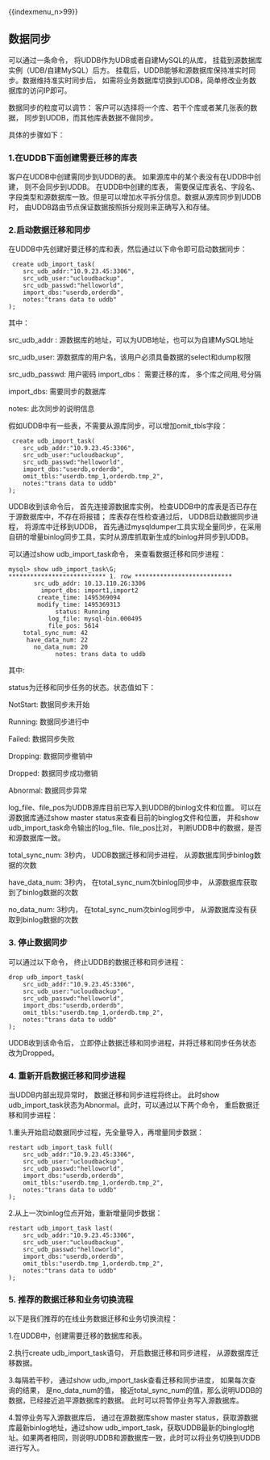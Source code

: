 {{indexmenu_n>99}}

## 数据同步

可以通过一条命令， 将UDDB作为UDB或者自建MySQL的从库， 挂载到源数据库实例（UDB/自建MySQL）后方。
挂载后，UDDB能够和源数据库保持准实时同步。数据维持准实时同步后，
如需将业务数据库切换到UDDB，简单修改业务数据库的访问IP即可。

数据同步的粒度可以调节： 客户可以选择将一个库、若干个库或者某几张表的数据， 同步到UDDB，而其他库表数据不做同步。

具体的步骤如下：

### 1.在UDDB下面创建需要迁移的库表 
客户在UDDB中创建需同步到UDDB的表。 如果源库中的某个表没有在UDDB中创建，
则不会同步到UDDB。 在UDDB中创建的库表，
需要保证库表名、字段名、字段类型和源数据库一致。但是可以增加水平拆分信息。数据从源库同步到UDDB时，
由UDDB路由节点保证数据按照拆分规则来正确写入和存储。

### 2.启动数据迁移和同步 
在UDDB中先创建好要迁移的库和表，然后通过以下命令即可启动数据同步：
```
 create udb_import_task(
    src_udb_addr:"10.9.23.45:3306", 
    src_udb_user:"ucloudbackup", 
    src_udb_passwd:"helloworld", 
    import_dbs:"userdb,orderdb", 
    notes:"trans data to uddb" 
);
```
其中：

src_udb_addr :	源数据库的地址，可以为UDB地址，也可以为自建MySQL地址

src_udb_user: 源数据库的用户名，该用户必须具备数据的select和dump权限

src_udb_passwd: 用户密码 import_dbs： 需要迁移的库， 多个库之间用,号分隔

import_dbs: 需要同步的数据库

notes: 此次同步的说明信息

假如UDDB中有一些表，不需要从源库同步，可以增加omit_tbls字段：
```
 create udb_import_task(
    src_udb_addr:"10.9.23.45:3306", 
    src_udb_user:"ucloudbackup", 
    src_udb_passwd:"helloworld", 
    import_dbs:"userdb,orderdb", 
    omit_tbls:"userdb.tmp_1,orderdb.tmp_2", 
    notes:"trans data to uddb" 
);
```
UDDB收到该命令后， 首先连接源数据库实例， 检查UDDB中的库表是否已存在于源数据库中，不存在将报错； 库表存在性检查通过后， UDDB启动数据同步进程， 将源库中迁移到UDDB， 首先通过mysqldumper工具实现全量同步，在采用自研的增量binlog同步工具，实时从源库抓取新生成的binlog并同步到UDDB。

可以通过show udb_import_task命令， 来查看数据迁移和同步进程：
```
mysql> show udb_import_task\G;
*************************** 1. row ***************************
       src_udb_addr: 10.13.110.26:3306
         import_dbs: import1,import2
        create_time: 1495369094
        modify_time: 1495369313
             status: Running
           log_file: mysql-bin.000495
           file_pos: 5614
	total_sync_num: 42
	 have_data_num: 22
	   no_data_num: 20
             notes: trans data to uddb
```
其中:

status为迁移和同步任务的状态。状态值如下：

NotStart:	数据同步未开始

Running: 数据同步进行中

Failed:	数据同步失败

Dropping:	数据同步撤销中

Dropped:	数据同步成功撤销

Abnormal:	数据同步异常

log_file、file_pos为UDDB源库目前已写入到UDDB的binlog文件和位置。 可以在源数据库通过show master status来查看目前的binglog文件和位置， 并和show udb_import_task命令输出的log_file、file_pos比对， 判断UDDB中的数据，是否和源数据库一致。

total_sync_num: 3秒内， UDDB数据迁移和同步进程， 从源数据库同步binlog数据的次数

have_data_num: 3秒内， 在total_sync_num次binlog同步中， 从源数据库获取到了binlog数据的次数

no_data_num: 3秒内， 在total_sync_num次binlog同步中， 从源数据库没有获取到binlog数据的次数

### 3. 停止数据同步 
可以通过以下命令， 终止UDDB的数据迁移和同步进程： 
```
drop udb_import_task(
    src_udb_addr:"10.9.23.45:3306", 
    src_udb_user:"ucloudbackup", 
    src_udb_passwd:"helloworld", 
    import_dbs:"userdb,orderdb", 
    omit_tbls:"userdb.tmp_1,orderdb.tmp_2", 
    notes:"trans data to uddb" 
);
```
UDDB收到该命令后， 立即停止数据迁移和同步进程，并将迁移和同步任务状态改为Dropped。

### 4. 重新开启数据迁移和同步进程 
当UDDB内部出现异常时， 数据迁移和同步进程将终止。 此时show udb_import_task状态为Abnormal。此时，可以通过以下两个命令， 重启数据迁移和同步进程：

1.重头开始启动数据同步过程，先全量导入，再增量同步数据：
```
restart udb_import_task full(
    src_udb_addr:"10.9.23.45:3306", 
    src_udb_user:"ucloudbackup", 
    src_udb_passwd:"helloworld", 
    import_dbs:"userdb,orderdb", 
    omit_tbls:"userdb.tmp_1,orderdb.tmp_2", 
    notes:"trans data to uddb" 
);
```
2.从上一次binlog位点开始，重新增量同步数据：
```
restart udb_import_task last(
    src_udb_addr:"10.9.23.45:3306", 
    src_udb_user:"ucloudbackup", 
    src_udb_passwd:"helloworld", 
    import_dbs:"userdb,orderdb", 
    omit_tbls:"userdb.tmp_1,orderdb.tmp_2", 
    notes:"trans data to uddb" 
);
```
### 5. 推荐的数据迁移和业务切换流程

以下是我们推荐的在线业务数据迁移和业务切换流程：

1.在UDDB中，创建需要迁移的数据库和表。

2.执行create udb_import_task语句， 开启数据迁移和同步进程， 从源数据库迁移数据。

3.每隔若干秒， 通过show udb_import_task查看迁移和同步进度， 如果每次查询的结果， 是no_data_num的值， 接近total_sync_num的值，那么说明UDDB的数据，已经接近追平源数据库的数据。 此时可以将暂停业务写入源数据库。

4.暂停业务写入源数据库后， 通过在源数据库show master status，获取源数据库最新binlog地址，通过show udb_import_task，获取UDDB最新的binglog地址。如果两者相同，则说明UDDB和源数据库一致，此时可以将业务切换到UDDB进行写入。

